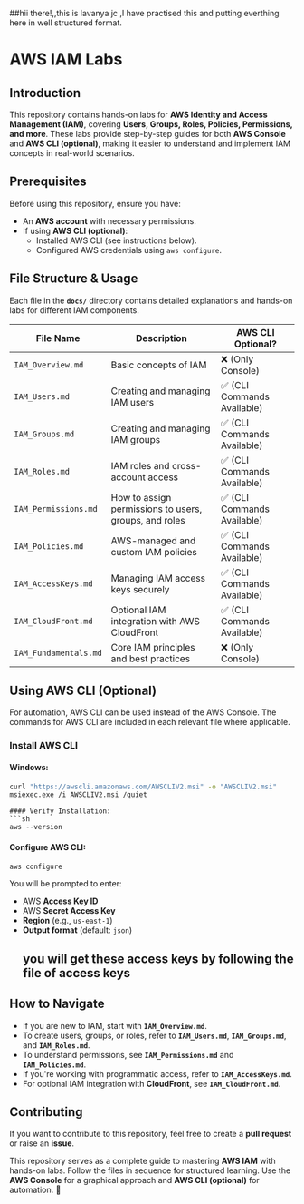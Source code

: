##hii there!,,this is lavanya jc ,I have practised this and putting everthing here in well structured format.
# AWS IAM Labs  

## Introduction  
This repository contains hands-on labs for **AWS Identity and Access Management (IAM)**, covering **Users, Groups, Roles, Policies, Permissions, and more**. These labs provide step-by-step guides for both **AWS Console** and **AWS CLI (optional)**, making it easier to understand and implement IAM concepts in real-world scenarios.  

## Prerequisites  
Before using this repository, ensure you have:  
- An **AWS account** with necessary permissions.  
- If using **AWS CLI (optional)**:  
  - Installed AWS CLI (see instructions below).  
  - Configured AWS credentials using `aws configure`.  

## File Structure & Usage  
Each file in the **`docs/`** directory contains detailed explanations and hands-on labs for different IAM components.  

| File Name                  | Description | AWS CLI Optional? |
|----------------------------|-------------|-------------------|
| `IAM_Overview.md`          | Basic concepts of IAM | ❌ (Only Console) |
| `IAM_Users.md`             | Creating and managing IAM users | ✅ (CLI Commands Available) |
| `IAM_Groups.md`            | Creating and managing IAM groups | ✅ (CLI Commands Available) |
| `IAM_Roles.md`             | IAM roles and cross-account access | ✅ (CLI Commands Available) |
| `IAM_Permissions.md`       | How to assign permissions to users, groups, and roles | ✅ (CLI Commands Available) |
| `IAM_Policies.md`          | AWS-managed and custom IAM policies | ✅ (CLI Commands Available) |
| `IAM_AccessKeys.md`        | Managing IAM access keys securely | ✅ (CLI Commands Available) |
| `IAM_CloudFront.md`        | Optional IAM integration with AWS CloudFront | ✅ (CLI Commands Available) |
| `IAM_Fundamentals.md`      | Core IAM principles and best practices | ❌ (Only Console) |

## Using AWS CLI (Optional)  
For automation, AWS CLI can be used instead of the AWS Console. The commands for AWS CLI are included in each relevant file where applicable.  

### Install AWS CLI  
#### Windows:  
```sh
curl "https://awscli.amazonaws.com/AWSCLIV2.msi" -o "AWSCLIV2.msi"
msiexec.exe /i AWSCLIV2.msi /quiet
```

```
#### Verify Installation:  
```sh
aws --version
```
#### Configure AWS CLI:  
```sh
aws configure
```
You will be prompted to enter:  
- AWS **Access Key ID**  
- AWS **Secret Access Key**  
- **Region** (e.g., `us-east-1`)  
- **Output format** (default: `json`)
  ## you will get these access keys by following the file of access keys 

## How to Navigate  
- If you are new to IAM, start with **`IAM_Overview.md`**.  
- To create users, groups, or roles, refer to **`IAM_Users.md`**, **`IAM_Groups.md`**, and **`IAM_Roles.md`**.  
- To understand permissions, see **`IAM_Permissions.md`** and **`IAM_Policies.md`**.  
- If you're working with programmatic access, refer to **`IAM_AccessKeys.md`**.  
- For optional IAM integration with **CloudFront**, see **`IAM_CloudFront.md`**.  

## Contributing  
If you want to contribute to this repository, feel free to create a **pull request** or raise an **issue**.  

  
This repository serves as a complete guide to mastering **AWS IAM** with hands-on labs. Follow the files in sequence for structured learning. Use the **AWS Console** for a graphical approach and **AWS CLI (optional)** for automation. 🚀  
